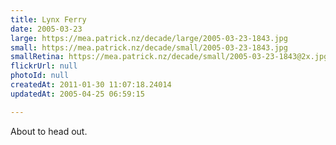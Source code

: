 ```yaml
---
title: Lynx Ferry
date: 2005-03-23
large: https://mea.patrick.nz/decade/large/2005-03-23-1843.jpg
small: https://mea.patrick.nz/decade/small/2005-03-23-1843.jpg
smallRetina: https://mea.patrick.nz/decade/small/2005-03-23-1843@2x.jpg
flickrUrl: null
photoId: null
createdAt: 2011-01-30 11:07:18.24014
updatedAt: 2005-04-25 06:59:15

---
```

About to head out.
